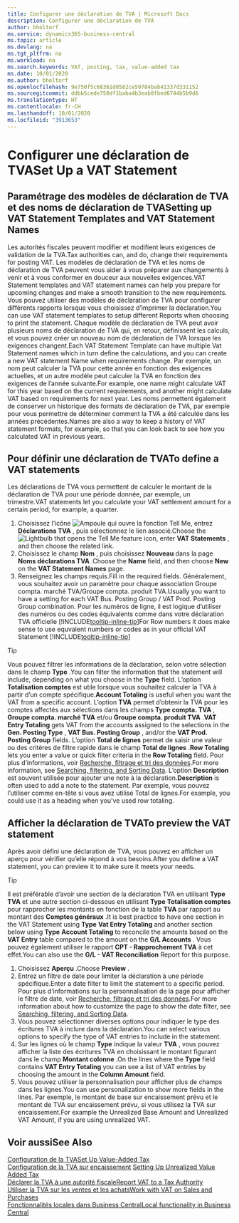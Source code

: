 ```yaml
---
title: Configurer une déclaration de TVA | Microsoft Docs
description: Configurer une déclaration de TVA
author: bholtorf
ms.service: dynamics365-business-central
ms.topic: article
ms.devlang: na
ms.tgt_pltfrm: na
ms.workload: na
ms.search.keywords: VAT, posting, tax, value-added tax
ms.date: 10/01/2020
ms.author: bholtorf
ms.openlocfilehash: 9e750f5c68361d0582ce59784bab41337d331152
ms.sourcegitcommit: ddbb5cede750df1baba4b3eab8fbed6744b5b9d6
ms.translationtype: HT
ms.contentlocale: fr-CH
ms.lasthandoff: 10/01/2020
ms.locfileid: "3913653"
---
```

# <a name="set-up-a-vat-statement"></a><span data-ttu-id="3fce9-103">Configurer une déclaration de TVA</span><span class="sxs-lookup"><span data-stu-id="3fce9-103">Set Up a VAT Statement</span></span>

## <a name="setting-up-vat-statement-templates-and-vat-statement-names"></a><span data-ttu-id="3fce9-104">Paramétrage des modèles de déclaration de TVA et des noms de déclaration de TVA</span><span class="sxs-lookup"><span data-stu-id="3fce9-104">Setting up VAT Statement Templates and VAT Statement Names</span></span>
<span data-ttu-id="3fce9-105">Les autorités fiscales peuvent modifier et modifient leurs exigences de validation de la TVA.</span><span class="sxs-lookup"><span data-stu-id="3fce9-105">Tax authorities can, and do, change their requirements for posting VAT.</span></span> <span data-ttu-id="3fce9-106">Les modèles de déclaration de TVA et les noms de déclaration de TVA peuvent vous aider à vous préparer aux changements à venir et à vous conformer en douceur aux nouvelles exigences.</span><span class="sxs-lookup"><span data-stu-id="3fce9-106">VAT Statement templates and VAT statement names can help you prepare for upcoming changes and make a smooth transition to the new requirements.</span></span> <span data-ttu-id="3fce9-107">Vous pouvez utiliser des modèles de déclaration de TVA pour configurer différents rapports lorsque vous choisissez d’imprimer la déclaration.</span><span class="sxs-lookup"><span data-stu-id="3fce9-107">You can use VAT statement templates to setup different Reports when choosing to print the statement.</span></span> <span data-ttu-id="3fce9-108">Chaque modèle de déclaration de TVA peut avoir plusieurs noms de déclaration de TVA qui, en retour, définissent les calculs, et vous pouvez créer un nouveau nom de déclaration de TVA lorsque les exigences changent.</span><span class="sxs-lookup"><span data-stu-id="3fce9-108">Each VAT Statement Template can have multiple Vat Statement names which in turn define the calculations, and you can create a new VAT statement Name when requirements change.</span></span> <span data-ttu-id="3fce9-109">Par exemple, un nom peut calculer la TVA pour cette année en fonction des exigences actuelles, et un autre modèle peut calculer la TVA en fonction des exigences de l’année suivante.</span><span class="sxs-lookup"><span data-stu-id="3fce9-109">For example, one name might calculate VAT for this year based on the current requirements, and another might calculate VAT based on requirements for next year.</span></span> <span data-ttu-id="3fce9-110">Les noms permettent également de conserver un historique des formats de déclaration de TVA, par exemple pour vous permettre de déterminer comment la TVA a été calculée dans les années précédentes.</span><span class="sxs-lookup"><span data-stu-id="3fce9-110">Names are also a way to keep a history of VAT statement formats, for example, so that you can look back to see how you calculated VAT in previous years.</span></span>

## <a name="to-define-a-vat-statements"></a><span data-ttu-id="3fce9-111">Pour définir une déclaration de TVA</span><span class="sxs-lookup"><span data-stu-id="3fce9-111">To define a VAT statements</span></span>
<span data-ttu-id="3fce9-112">Les déclarations de TVA vous permettent de calculer le montant de la déclaration de TVA pour une période donnée, par exemple, un trimestre.</span><span class="sxs-lookup"><span data-stu-id="3fce9-112">VAT statements let you calculate your VAT settlement amount for a certain period, for example, a quarter.</span></span>

1. <span data-ttu-id="3fce9-113">Choisissez l’icône ![Ampoule qui ouvre la fonction Tell Me](media/ui-search/search_small.png "Dites-moi ce que vous voulez faire"), entrez **Déclarations TVA** , puis sélectionnez le lien associé.</span><span class="sxs-lookup"><span data-stu-id="3fce9-113">Choose the ![Lightbulb that opens the Tell Me feature](media/ui-search/search_small.png "Tell me what you want to do") icon, enter **VAT Statements** , and then choose the related link.</span></span>  
2. <span data-ttu-id="3fce9-114">Choisissez le champ **Nom** , puis choisissez **Nouveau** dans la page **Noms déclarations TVA** .</span><span class="sxs-lookup"><span data-stu-id="3fce9-114">Choose the **Name** field, and then choose **New** on the **VAT Statement Names** page.</span></span>
3. <span data-ttu-id="3fce9-115">Renseignez les champs requis.</span><span class="sxs-lookup"><span data-stu-id="3fce9-115">Fill in the required fields.</span></span> <span data-ttu-id="3fce9-116">Généralement, vous souhaitez avoir un paramètre pour chaque association Groupe compta. marché TVA/Groupe compta. produit TVA.</span><span class="sxs-lookup"><span data-stu-id="3fce9-116">Usually you want to have a setting for each VAT Bus. Posting Group / VAT Prod. Posting Group combination.</span></span> <span data-ttu-id="3fce9-117">Pour les numéros de ligne, il est logique d’utiliser des numéros ou des codes équivalents comme dans votre déclaration TVA officielle [!INCLUDE[tooltip-inline-tip](includes/tooltip-inline-tip_md.md)]</span><span class="sxs-lookup"><span data-stu-id="3fce9-117">For Row numbers it does make sense to use equvalent numbers or codes as in your official VAT Statement [!INCLUDE[tooltip-inline-tip](includes/tooltip-inline-tip_md.md)]</span></span> 


> [!Tip]
> <span data-ttu-id="3fce9-118">Vous pouvez filtrer les informations de la déclaration, selon votre sélection dans le champ **Type** .</span><span class="sxs-lookup"><span data-stu-id="3fce9-118">You can filter the information that the statement will include, depending on what you choose in the **Type** field.</span></span> <span data-ttu-id="3fce9-119">L’option **Totalisation comptes** est utile lorsque vous souhaitez calculer la TVA à partir d’un compte spécifique.</span><span class="sxs-lookup"><span data-stu-id="3fce9-119">**Account Totaling** is useful when you want the VAT from a specific account.</span></span>
<span data-ttu-id="3fce9-120">L’option **TVA** permet d’obtenir la TVA pour les comptes affectés aux sélections dans les champs **Type compta. TVA** , **Groupe compta. marché TVA** et/ou **Groupe compta. produit TVA** .</span><span class="sxs-lookup"><span data-stu-id="3fce9-120">**VAT Entry Totaling** gets VAT from the accounts assigned to the selections in the **Gen. Posting Type** , **VAT Bus. Posting Group** , and/or the **VAT Prod. Posting Group** fields.</span></span> <span data-ttu-id="3fce9-121">L’option **Total de lignes** permet de saisir une valeur ou des critères de filtre rapide dans le champ **Total de lignes** .</span><span class="sxs-lookup"><span data-stu-id="3fce9-121">**Row Totaling** lets you enter a value or quick filter criteria in the **Row Totaling** field.</span></span> <span data-ttu-id="3fce9-122">Pour plus d’informations, voir [Recherche, filtrage et tri des données](ui-enter-criteria-filters.md).</span><span class="sxs-lookup"><span data-stu-id="3fce9-122">For more information, see [Searching, filtering, and Sorting Data](ui-enter-criteria-filters.md).</span></span> <span data-ttu-id="3fce9-123">L’option **Description** est souvent utilisée pour ajouter une note à la déclaration.</span><span class="sxs-lookup"><span data-stu-id="3fce9-123">**Description** is often used to add a note to the statement.</span></span> <span data-ttu-id="3fce9-124">Par exemple, vous pouvez l’utiliser comme en-tête si vous avez utilisé Total de lignes.</span><span class="sxs-lookup"><span data-stu-id="3fce9-124">For example, you could use it as a heading when you've used row totaling.</span></span>

## <a name="to-preview-the-vat-statement"></a><span data-ttu-id="3fce9-125">Afficher la déclaration de TVA</span><span class="sxs-lookup"><span data-stu-id="3fce9-125">To preview the VAT statement</span></span>
<span data-ttu-id="3fce9-126">Après avoir défini une déclaration de TVA, vous pouvez en afficher un aperçu pour vérifier qu’elle répond à vos besoins.</span><span class="sxs-lookup"><span data-stu-id="3fce9-126">After you define a VAT statement, you can preview it to make sure it meets your needs.</span></span>
> [!Tip]
> <span data-ttu-id="3fce9-127">Il est préférable d’avoir une section de la déclaration TVA en utilisant **Type** **TVA** et une autre section ci-dessous en utilisant **Type** **Totalisation comptes** pour rapprocher les montants en fonction de la table **TVA** par rapport au montant des **Comptes généraux** .</span><span class="sxs-lookup"><span data-stu-id="3fce9-127">It is best practice to have one section in the VAT Statement using **Type** **Vat Entry Totaling** and another section below using **Type** **Account Totaling** to reconcile the amounts based on the **VAT Entry** table compared to the amount on the **G/L Accounts** .</span></span> <span data-ttu-id="3fce9-128">Vous pouvez également utiliser le rapport **CPT - Rapprochement TVA** à cet effet.</span><span class="sxs-lookup"><span data-stu-id="3fce9-128">You can also use the **G/L - VAT Reconciliation** Report for this purpose.</span></span>

1. <span data-ttu-id="3fce9-129">Choisissez **Aperçu** .</span><span class="sxs-lookup"><span data-stu-id="3fce9-129">Choose **Preview** .</span></span>
2. <span data-ttu-id="3fce9-130">Entrez un filtre de date pour limiter la déclaration à une période spécifique.</span><span class="sxs-lookup"><span data-stu-id="3fce9-130">Enter a date filter to limit the statement to a specific period.</span></span> <span data-ttu-id="3fce9-131">Pour plus d’informations sur la personnalisation de la page pour afficher le filtre de date, voir [Recherche, filtrage et tri des données](ui-enter-criteria-filters.md).</span><span class="sxs-lookup"><span data-stu-id="3fce9-131">For more information about how to customize the page to show the date filter, see [Searching, filtering, and Sorting Data](ui-enter-criteria-filters.md).</span></span>
3. <span data-ttu-id="3fce9-132">Vous pouvez sélectionner diverses options pour indiquer le type des écritures TVA à inclure dans la déclaration.</span><span class="sxs-lookup"><span data-stu-id="3fce9-132">You can select various options to specify the type of VAT entries to include in the statement.</span></span>
4. <span data-ttu-id="3fce9-133">Sur les lignes où le champ **Type** indique la valeur **TVA** , vous pouvez afficher la liste des écritures TVA en choisissant le montant figurant dans le champ **Montant colonne** .</span><span class="sxs-lookup"><span data-stu-id="3fce9-133">On the lines where the **Type** field contains **VAT Entry Totaling** you can see a list of VAT entries by choosing the amount in the **Column Amount** field.</span></span>
5. <span data-ttu-id="3fce9-134">Vous pouvez utiliser la personnalisation pour afficher plus de champs dans les lignes.</span><span class="sxs-lookup"><span data-stu-id="3fce9-134">You can use personalization to show more fields in the lines.</span></span> <span data-ttu-id="3fce9-135">Par exemple, le montant de base sur encaissement prévu et le montant de TVA sur encaissement prévu, si vous utilisez la TVA sur encaissement.</span><span class="sxs-lookup"><span data-stu-id="3fce9-135">For example the Unrealized Base Amount and Unrealized VAT Amount, if you are using unrealized VAT.</span></span>

## <a name="see-also"></a><span data-ttu-id="3fce9-136">Voir aussi</span><span class="sxs-lookup"><span data-stu-id="3fce9-136">See Also</span></span>  
[<span data-ttu-id="3fce9-137">Configuration de la TVA</span><span class="sxs-lookup"><span data-stu-id="3fce9-137">Set Up Value-Added Tax</span></span>](finance-setup-vat.md)  
<span data-ttu-id="3fce9-138">[Configuration de la TVA sur encaissement](finance-setup-unrealized-vat.md)    </span><span class="sxs-lookup"><span data-stu-id="3fce9-138">[Setting Up Unrealized Value Added Tax](finance-setup-unrealized-vat.md)    </span></span>  
[<span data-ttu-id="3fce9-139">Déclarer la TVA à une autorité fiscale</span><span class="sxs-lookup"><span data-stu-id="3fce9-139">Report VAT to a Tax Authority</span></span>](finance-how-report-vat.md)  
[<span data-ttu-id="3fce9-140">Utiliser la TVA sur les ventes et les achats</span><span class="sxs-lookup"><span data-stu-id="3fce9-140">Work with VAT on Sales and Purchases</span></span>](finance-work-with-vat.md)  
[<span data-ttu-id="3fce9-141">Fonctionnalités locales dans Business Central</span><span class="sxs-lookup"><span data-stu-id="3fce9-141">Local functionality in Business Central</span></span>](about-localization.md)
